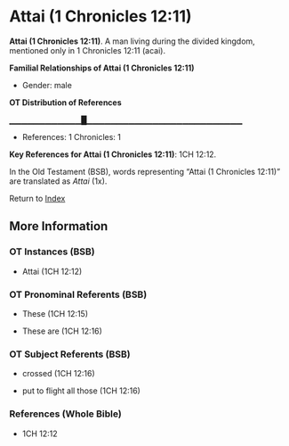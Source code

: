 # Attai (1 Chronicles 12:11)
**Attai (1 Chronicles 12:11)**. 
A man living during the divided kingdom, mentioned only in 1 Chronicles 12:11 (acai). 




**Familial Relationships of Attai (1 Chronicles 12:11)**


* Gender: male


**OT Distribution of References**

▁▁▁▁▁▁▁▁▁▁▁▁█▁▁▁▁▁▁▁▁▁▁▁▁▁▁▁▁▁▁▁▁▁▁▁▁▁▁
* References: 1 Chronicles: 1



**Key References for Attai (1 Chronicles 12:11)**: 
1CH 12:12. 


In the Old Testament (BSB), words representing “Attai (1 Chronicles 12:11)” are translated as 
*Attai* (1x). 




Return to [Index](00-Index.md)

## More Information

### OT Instances (BSB)

* Attai (1CH 12:12)



### OT Pronominal Referents (BSB)

* These (1CH 12:15)

* These are (1CH 12:16)



### OT Subject Referents (BSB)

* crossed (1CH 12:16)

* put to flight all those (1CH 12:16)



### References (Whole Bible)

* 1CH 12:12



